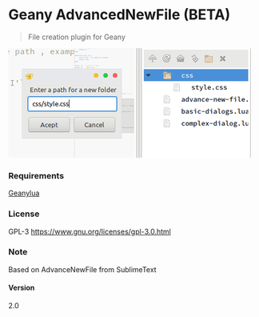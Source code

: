 # Geany AdvancedNewFile (BETA)

> File creation plugin for Geany

![screenshot](screenshot.png "AdvanceNewFile")

### Requirements

[Geanylua](https://github.com/geany/geany-plugins/tree/master/geanylua)

### License

GPL-3 <https://www.gnu.org/licenses/gpl-3.0.html>

### Note

Based on AdvanceNewFile from SublimeText

#### Version

2.0
